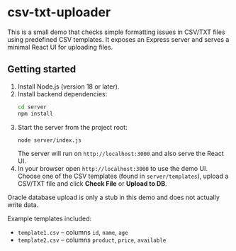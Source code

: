 # csv-txt-uploader

This is a small demo that checks simple formatting issues in CSV/TXT files using predefined CSV templates. It exposes an Express server and serves a minimal React UI for uploading files.

## Getting started

1. Install Node.js (version 18 or later).
2. Install backend dependencies:
   ```bash
   cd server
   npm install
   ```
3. Start the server from the project root:
   ```bash
   node server/index.js
   ```
   The server will run on `http://localhost:3000` and also serve the React UI.
4. In your browser open `http://localhost:3000` to use the demo UI. Choose one of the CSV templates (found in `server/templates`), upload a CSV/TXT file and click **Check File** or **Upload to DB**.

Oracle database upload is only a stub in this demo and does not actually write data.

Example templates included:

- `template1.csv` – columns `id`, `name`, `age`
- `template2.csv` – columns `product`, `price`, `available`
